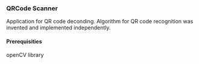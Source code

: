 ### QRCode Scanner
Application for QR code deconding. Algorithm for QR code recognition was invented and implemented independently.

#### Prerequisities
openCV library
